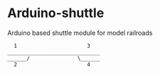 # Arduino-shuttle
Arduino based shuttle module for model railroads

```
  1                      3
_____________________________
______/               \______
  2                      4
```
